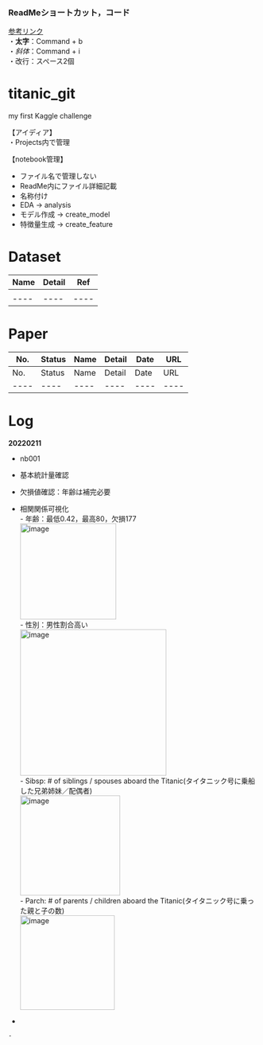 ### ReadMeショートカット，コード  
[参考リンク](https://atmarksharp.v01.jp/posts/markdown-cheat-sheet.html)  
・**太字**：Command + b  
・_斜体_：Command + i  
・改行：スペース2個  

# titanic_git
my first Kaggle challenge

【アイディア】  
・Projects内で管理

【notebook管理】  
- ファイル名で管理しない  
- ReadMe内にファイル詳細記載  
- 名称付け
 - EDA → analysis
 - モデル作成 → create_model
 - 特徴量生成 → create_feature

# Dataset  
|  Name  |  Detail  |  Ref  |
|  ----  |  ----  |  ----  |
|    |    |    |
|  ----  |  ----  |  ----  |


# Paper  
|  No.  |  Status  |  Name  |  Detail  |  Date  |  URL  |
|  ----  |  ----  |  ----  |  ----  |  ----  |  ----  |
|  No.  |  Status  |  Name  |  Detail  |  Date  |  URL  |
|  ----  |  ----  |  ----  |  ----  |  ----  |  ----  |


# Log  
  **20220211**  
   
  - nb001
   - 基本統計量確認
   - 欠損値確認：年齢は補完必要
   - 相関関係可視化  
    - 年齢：最低0.42，最高80，欠損177  
    <img width="193" alt="image" src="https://user-images.githubusercontent.com/62236005/153576863-5e622149-5938-4b30-ad17-b528afedf4f1.png">  
    - 性別：男性割合高い  
    <img width="294" alt="image" src="https://user-images.githubusercontent.com/62236005/153577396-d3e6ac43-2b30-4af5-9ea7-043eeff7dd14.png">  
    - Sibsp: # of siblings / spouses aboard the Titanic(タイタニック号に乗船した兄弟姉妹／配偶者)   
    <img width="201" alt="image" src="https://user-images.githubusercontent.com/62236005/153577669-139fc798-40b1-49dd-b540-778afd8ca48b.png">  
    - Parch: # of parents / children aboard the Titanic(タイタニック号に乗った親と子の数)  
    <img width="190" alt="image" src="https://user-images.githubusercontent.com/62236005/153578042-b518357b-18a7-4028-99a8-b8d44b7671fc.png">  
    


   - 

    - 
   
    


